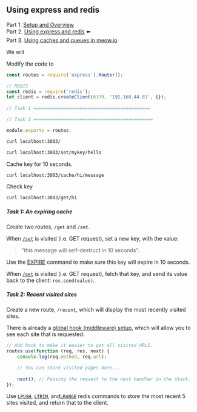## Using express and redis

Part 1. [Setup and Overview](README.md)    
Part 2. [Using express and redis](Basics.md) ⬅️    
Part 3. [Using caches and queues in meow.io](Meow.md)  

We will 

Modify the code to 

```js | {type: 'file', path: 'basics/routes/api.js'} 
const routes = require('express').Router();

// REDIS
const redis = require('redis');
let client = redis.createClient(6379, '192.168.44.81', {});
  
// Task 1 ===========================================

// Task 2 ============================================

module.exports = routes;
```

``` bash | {type: 'command'}
curl localhost:3003/
```

``` bash | {type: 'command'}
curl localhost:3003/set/mykey/hello
```


Cache key for 10 seconds.

``` bash | {type: 'command'}
curl localhost:3003/cache/hi/message
```

Check key
``` bash | {type: 'command'}
curl localhost:3003/get/hi
```


##### Task 1: An expiring cache

Create two routes, `/get` and `/set`.

When [`/set`](http://192.168.44.81:3003/set) is visited (i.e. GET request), set a new key, with the value:
> "this message will self-destruct in 10 seconds".

Use the [EXPIRE](https://redis.io/commands/expire) command to make sure this key will expire in 10 seconds.

When [`/get`](http://192.168.44.81:3003/get) is visited (i.e. GET request), fetch that key, and send its value back to the client: `res.send(value)`.

##### Task 2: Recent visited sites

Create a new route, `/recent`, which will display the most recently visited sites.

There is already a [global hook (middleware) setup](./basics/index.js), which will allow you to see each site that is requested:

```js
// Add hook to make it easier to get all visited URLS.
routes.use(function (req, res, next) {
    console.log(req.method, req.url);

    // You can store visited pages here...
    
    next(); // Passing the request to the next handler in the stack.
});
```

Use [`LPUSH`](https://redis.io/commands/lpush), [`LTRIM`](https://redis.io/commands/ltrim), and[`LRANGE`](https://redis.io/commands/lrange) redis commands to store the most recent 5 sites visited, and return that to the client.